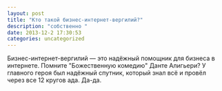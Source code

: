 ```yaml
---
layout: post
title: "Кто такой бизнес-интернет-вергилий?"
description: "собственно "
date: 2013-12-2 17:30:53
categories: uncategorized
---
```


Бизнес-интернет-вергилий — это надёжный помощник для бизнеса в интернете. Помните "Божественную комедию" Данте Алигьери? У главного героя был надёжный спутник, который знал всё и провёл через все 12 кругов ада. Да-да.